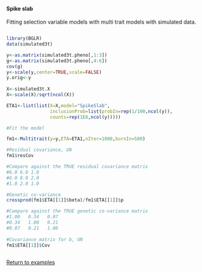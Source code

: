 #### Spike slab

Fitting selection variable models with multi trait models with simulated data.

```R

library(BGLR)
data(simulated3t)

y<-as.matrix(simulated3t.pheno[,1:3])
g<-as.matrix(simulated3t.pheno[,4:6])
cov(g)
y<-scale(y,center=TRUE,scale=FALSE)
y.orig<-y
	
X<-simulated3t.X
X<-scale(X)/sqrt(ncol(X))

ETA1<-list(list(X=X,model="SpikeSlab",
		        inclusionProb=list(probIn=rep(1/100,ncol(y)),
		        counts=rep(1E6,ncol(y)))))

#Fit the model

fm1<-Multitrait(y=y,ETA=ETA1,nIter=1000,burnIn=500)

#Residual covariance, UN
fm1$resCov

#Compare against the TRUE residual covariance matrix
#6.0 6.0 1.0
#6.0 8.0 2.0  
#1.0 2.0 1.0

#Genetic co-variance
crossprod(fm1$ETA[[1]]$beta)/fm1$ETA[[1]]$p

#Compare against the TRUE genetic co-variance matrix
#1.00   0.34   0.07
#0.34   1.00   0.21 
#0.07   0.21   1.00 
	
#Covariance matrix for b, UN
fm1$ETA[[1]]$Cov
	           
```

[Return to examples](https://github.com/gdlc/BGLR-R/blob/master/README.md)
